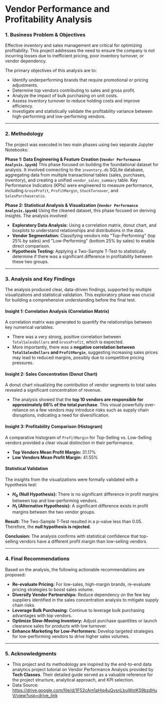 # Vendor Performance and Profitability Analysis

### 1. Business Problem & Objectives

Effective inventory and sales management are critical for optimizing profitability. This project addresses the need to ensure the company is not incurring losses due to inefficient pricing, poor inventory turnover, or vendor dependency.

The primary objectives of this analysis are to:
* Identify underperforming brands that require promotional or pricing adjustments.
* Determine top vendors contributing to sales and gross profit.
* Analyze the impact of bulk purchasing on unit costs.
* Assess inventory turnover to reduce holding costs and improve efficiency.
* Investigate and statistically validate the profitability variance between high-performing and low-performing vendors.

---

### 2. Methodology

The project was executed in two main phases using two separate Jupyter Notebooks:

**Phase 1: Data Engineering & Feature Creation (`Vendor Performance Analysis.ipynb`)**
This phase focused on building the foundational dataset for analysis. It involved connecting to the `inventory.db` SQLite database, aggregating data from multiple transactional tables (sales, purchases, inventory), and creating a unified `vendor_sales_summary` table. Key Performance Indicators (KPIs) were engineered to measure performance, including `GrossProfit`, `ProfitMargin`, `StockTurnover`, and `SalesPurchaseratio`.

**Phase 2: Statistical Analysis & Visualization (`Vendor Performance Analysis.ipynb`)**
Using the cleaned dataset, this phase focused on deriving insights. The analysis involved:
* **Exploratory Data Analysis:** Using a correlation matrix, donut chart, and boxplots to understand relationships and distributions in the data.
* **Vendor Segmentation:** Classifying vendors into "Top-Performing" (top 25% by sales) and "Low-Performing" (bottom 25% by sales) to enable direct comparison.
* **Hypothesis Testing:** Applying a Two-Sample T-Test to statistically determine if there was a significant difference in profitability between these two groups.

---

### 3. Analysis and Key Findings

The analysis produced clear, data-driven findings, supported by multiple visualizations and statistical validation. This exploratory phase was crucial for building a comprehensive understanding before the final test.

#### Insight 1: Correlation Analysis (Correlation Matrix)
A correlation matrix was generated to quantify the relationships between key numerical variables.
* There was a very strong, positive correlation between `TotalSalesDollars` and `GrossProfit`, which is expected.
* More importantly, there was a **negative correlation between `TotalSalesDollars` and `ProfitMargin`**, suggesting increasing sales prices may lead to reduced margins, possibly due to competitive pricing pressures.

#### Insight 2: Sales Concentration (Donut Chart)
A donut chart visualizing the contribution of vendor segments to total sales revealed a significant concentration of revenue.
* The analysis showed that the **top 10 vendors are responsible for approximately 66% of the total purchase**. This visual powerfully over-reliance on a few 
vendors may introduce risks such as supply chain disruptions, indicating a need for diversification.

#### Insight 3: Profitability Comparison (Histogram)
A comparative histogram of `ProfitMargin` for Top-Selling vs. Low-Selling vendors provided a clear visual distinction in their performance.
* **Top Vendors Mean Profit Margin:** 31.17%
* **Low Vendors Mean Profit Margin:** 41.55%

#### Statistical Validation
The insights from the visualizations were formally validated with a hypothesis test:
* **$H_{0}$ (Null Hypothesis):** There is no significant difference in profit margins between top and low-performing vendors.
* **$H_{1}$ (Alternative Hypothesis):** A significant difference exists in profit margins between the two vendor groups.

**Result:** The Two-Sample T-Test resulted in a p-value less than 0.05. Therefore, the **null hypothesis is rejected**.

**Conclusion:** The analysis confirms with statistical confidence that top-selling vendors have a different profit margin than low-selling vendors.

---

### 4. Final Recommendations

Based on the analysis, the following actionable recommendations are proposed:
* **Re-evaluate Pricing:** For low-sales, high-margin brands, re-evaluate pricing strategies to boost sales volume.
* **Diversify Vendor Partnerships:** Reduce dependency on the few key suppliers identified in the sales concentration analysis to mitigate supply chain risks.
* **Leverage Bulk Purchasing:** Continue to leverage bulk purchasing advantages with top vendors.
* **Optimize Slow-Moving Inventory:** Adjust purchase quantities or launch clearance sales for products with low turnover.
* **Enhance Marketing for Low-Performers:** Develop targeted strategies for low-performing vendors to drive higher sales volumes.

---

### 5. Acknowledgments

- This project and its methodology are inspired by the end-to-end data analytics project tutorial on Vendor Performance Analysis provided by **Tech Classes**. Their detailed guide served as a valuable reference for the project structure, analytical approach, and KPI selection.
- Data Source: https://drive.google.com/file/d/1F52cAm1aHjq4uQvsnLbuWotK59bzdHuV/view?usp=drive_link
